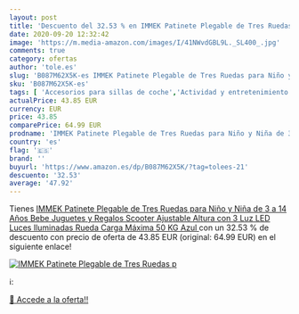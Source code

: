 ```yaml
---
layout: post
title: 'Descuento del 32.53 % en IMMEK Patinete Plegable de Tres Ruedas p'
date: 2020-09-20 12:32:42
image: 'https://m.media-amazon.com/images/I/41NWvdGBL9L._SL400_.jpg'
comments: true
category: ofertas
author: 'tole.es'
slug: 'B087M62X5K-es IMMEK Patinete Plegable de Tres Ruedas para Niño y Niña de...'
sku: 'B087M62X5K-es'
tags: [ 'Accesorios para sillas de coche','Actividad y entretenimiento','Andadores','Bebé','Espejos para asientos traseros','Higiene y cuidado','Sillas de coche y accesorios','Toallitas húmedas para bebé','Toallitas y accesorios para bebé','bebe', ]
actualPrice: 43.85 EUR
currency: EUR
price: 43.85
comparePrice: 64.99 EUR
prodname: 'IMMEK Patinete Plegable de Tres Ruedas para Niño y Niña de 3 a 14 Años Bebe Juguetes y Regalos Scooter  Ajustable Altura con 3 Luz LED Luces Iluminadas Rueda Carga Máxima 50 KG  Azul '
country: 'es'
flag: '🇪🇸'
brand: ''
buyurl: 'https://www.amazon.es/dp/B087M62X5K/?tag=tolees-21'
descuento: '32.53'
average: '47.92'
---
```


Tienes [IMMEK Patinete Plegable de Tres Ruedas para Niño y Niña de 3 a 14 Años Bebe Juguetes y Regalos Scooter  Ajustable Altura con 3 Luz LED Luces Iluminadas Rueda Carga Máxima 50 KG  Azul ](https://www.amazon.es/dp/B087M62X5K/?tag=tolees-21) con un 32.53 % de descuento con precio de oferta de 43.85 EUR (original: 64.99 EUR) en el siguiente enlace!

[![IMMEK Patinete Plegable de Tres Ruedas p](https://m.media-amazon.com/images/I/41NWvdGBL9L._SL400_.jpg)](https://www.amazon.es/dp/B087M62X5K/?tag=tolees-21)

ℹ️:


[🛒 Accede a la oferta!!](https://www.amazon.es/dp/B087M62X5K/?tag=tolees-21)
